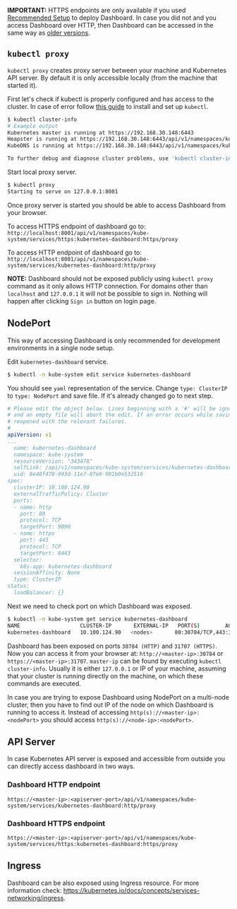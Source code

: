 **IMPORTANT:** HTTPS endpoints are only available if you used [Recommended Setup]() to deploy Dashboard. In case you did not and you access Dashboard over HTTP, then Dashboard can be accessed in the same way as [older versions](https://github.com/kubernetes/dashboard/wiki/Accessing-Dashboard---1.6.X-and-below).

## `kubectl proxy`

`kubectl proxy` creates proxy server between your machine and Kubernetes API server. By default it is only accessible locally (from the machine that started it).

First let's check if kubectl is properly configured and has access to the cluster. In case of error follow [this guide](https://kubernetes.io/docs/tasks/tools/install-kubectl/) to install and set up `kubectl`.
```sh
$ kubectl cluster-info
# Example output
Kubernetes master is running at https://192.168.30.148:6443
Heapster is running at https://192.168.30.148:6443/api/v1/namespaces/kube-system/services/heapster/proxy
KubeDNS is running at https://192.168.30.148:6443/api/v1/namespaces/kube-system/services/kube-dns/proxy

To further debug and diagnose cluster problems, use 'kubectl cluster-info dump'.
```

Start local proxy server.
```sh
$ kubectl proxy
Starting to serve on 127.0.0.1:8001
```

Once proxy server is started you should be able to access Dashboard from your browser.

To access HTTPS endpoint of dashboard go to: `http://localhost:8001/api/v1/namespaces/kube-system/services/https:kubernetes-dashboard:https/proxy`


To access HTTP endpoint of dashboard go to: `http://localhost:8001/api/v1/namespaces/kube-system/services/kubernetes-dashboard:http/proxy`

**NOTE:** Dashboard should not be exposed publicly using `kubectl proxy` command as it only allows HTTP connection. For domains other than `localhost` and `127.0.0.1` it will not be possible to sign in. Nothing will happen after clicking `Sign in` button on login page.

## NodePort

This way of accessing Dashboard is only recommended for development environments in a single node setup. 

Edit `kubernetes-dashboard` service.
```sh
$ kubectl -n kube-system edit service kubernetes-dashboard
```

You should see `yaml` representation of the service. Change `type: ClusterIP` to `type: NodePort` and save file. If it's already changed go to next step.
```yaml
# Please edit the object below. Lines beginning with a '#' will be ignored,
# and an empty file will abort the edit. If an error occurs while saving this file will be
# reopened with the relevant failures.
#
apiVersion: v1
...
  name: kubernetes-dashboard
  namespace: kube-system
  resourceVersion: "343478"
  selfLink: /api/v1/namespaces/kube-system/services/kubernetes-dashboard-head
  uid: 8e48f478-993d-11e7-87e0-901b0e532516
spec:
  clusterIP: 10.100.124.90
  externalTrafficPolicy: Cluster
  ports:
  - name: http
    port: 80
    protocol: TCP
    targetPort: 9090
  - name: https
    port: 443
    protocol: TCP
    targetPort: 8443
  selector:
    k8s-app: kubernetes-dashboard
  sessionAffinity: None
  type: ClusterIP
status:
  loadBalancer: {}
```

Next we need to check port on which Dashboard was exposed.
```sh
$ kubectl -n kube-system get service kubernetes-dashboard
NAME                   CLUSTER-IP       EXTERNAL-IP   PORT(S)        AGE
kubernetes-dashboard   10.100.124.90   <nodes>       80:30784/TCP,443:31707/TCP   21h
```

Dashboard has been exposed on ports `30784 (HTTP)` and `31707 (HTTPS)`. Now you can access it from your browser at: `http://<master-ip>:30784` or `https://<master-ip>:31707`. `master-ip` can be found by executing `kubectl cluster-info`. Usually it is either `127.0.0.1` or IP of your machine, assuming that your cluster is running directly on the machine, on which these commands are executed.

In case you are trying to expose Dashboard using NodePort on a multi-node cluster, then you have to find out IP of the node on which Dashboard is running to access it. Instead of accessing `http(s)://<master-ip>:<nodePort>` you should access `http(s)://<node-ip>:<nodePort>`.

## API Server

In case Kubernetes API server is exposed and accessible from outside you can directly access dashboard in two ways.

### Dashboard HTTP endpoint
`https://<master-ip>:<apiserver-port>/api/v1/namespaces/kube-system/services/kubernetes-dashboard:http/proxy`

### Dashboard HTTPS endpoint
`https://<master-ip>:<apiserver-port>/api/v1/namespaces/kube-system/services/https:kubernetes-dashboard:https/proxy`

## Ingress

Dashboard can be also exposed using Ingress resource. For more information check: https://kubernetes.io/docs/concepts/services-networking/ingress.